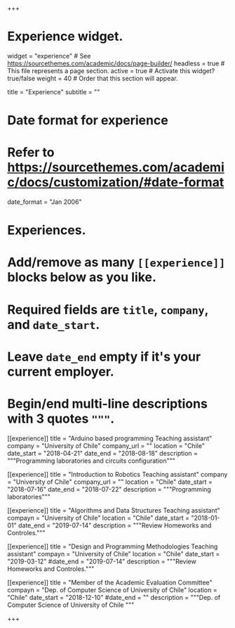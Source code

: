 +++
# Experience widget.
widget = "experience"  # See https://sourcethemes.com/academic/docs/page-builder/
headless = true  # This file represents a page section.
active = true  # Activate this widget? true/false
weight = 40  # Order that this section will appear.

title = "Experience"
subtitle = ""

# Date format for experience
#   Refer to https://sourcethemes.com/academic/docs/customization/#date-format
date_format = "Jan 2006"

# Experiences.
#   Add/remove as many `[[experience]]` blocks below as you like.
#   Required fields are `title`, `company`, and `date_start`.
#   Leave `date_end` empty if it's your current employer.
#   Begin/end multi-line descriptions with 3 quotes `"""`.

[[experience]]
  title = "Arduino based programming Teaching assistant"
  company = "University of Chile"
  company_url = ""
  location = "Chile"
  date_start = "2018-04-21"
  date_end = "2018-08-18"
  description = """Programming laboratories and circuits configuration"""

[[experience]]
  title = "Introduction to Robotics Teaching assistant"
  company = "University of Chile"
  company_url = ""
  location = "Chile"
  date_start = "2018-07-16"
  date_end = "2018-07-22"
  description = """Programming laboratories"""

[[experience]]
 title = "Algorithms and Data Structures Teaching assistant"
 compayn = "University of Chile"
 location = "Chile"
 date_start = "2018-01-01"
  date_end = "2019-07-14"
  description = """Review Homeworks and Controles."""

  [[experience]]
 title = "Design and Programming Methodologies Teaching assistant"
 compayn = "University of Chile"
 location = "Chile"
 date_start = "2019-03-12"
  #date_end = "2019-07-14"
  description = """Review Homeworks and Controles."""

  [[experience]]
 title = "Member of the Academic Evaluation Committee"
 compayn = "Dep. of Computer Science of University of Chile"
 location = "Chile"
 date_start = "2018-12-10"
  #date_end = ""
  description = """Dep. of Computer Science of University of Chile """  

+++
